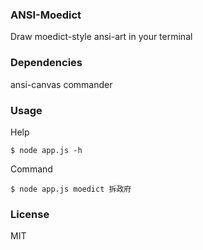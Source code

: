 ### ANSI-Moedict

Draw moedict-style ansi-art in your terminal

### Dependencies

ansi-canvas
commander

### Usage

Help

```
$ node app.js -h
```
Command
```
$ node app.js moedict 拆政府
```

### License

MIT